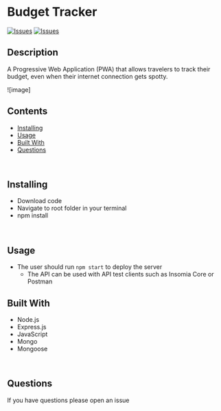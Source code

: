# Budget Tracker

[![Issues](https://img.shields.io/github/issues/prestonrl/budget-tracker)](https://github.com/prestonrl/budget-tracker/issues) [![Issues](https://img.shields.io/github/contributors/prestonrl/budget-tracker)](https://github.com/prestonrl/budget-tracker/contributors) 
## Description


A Progressive Web Application (PWA) that allows travelers to track their budget, even when their internet connection gets spotty.

![image]

## Contents
* [Installing](#Installing)
* [Usage](#Usage)
* [Built With](#Built-With)
* [Questions](#Questions)

<br />

## Installing
* Download code
* Navigate to root folder in your terminal
* npm install 

<br />

## Usage
- The user should run `npm start` to deploy the server
  - The API can be used with API test clients such as Insomia Core or Postman

## Built With
* Node.js
* Express.js
* JavaScript
* Mongo
* Mongoose

<br />

## Questions
If you have questions please open an issue